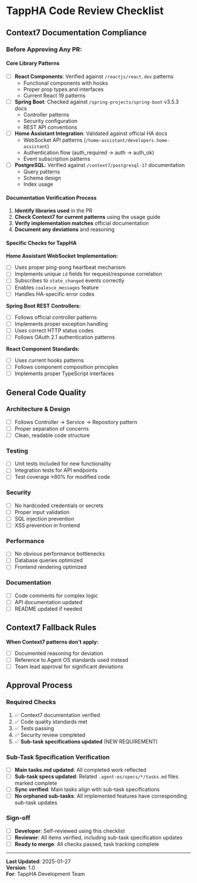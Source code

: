 # TappHA Code Review Checklist

## Context7 Documentation Compliance

### Before Approving Any PR:

#### Core Library Patterns
- [ ] **React Components**: Verified against `/reactjs/react.dev` patterns
  - Functional components with hooks
  - Proper prop types and interfaces
  - Current React 19 patterns
- [ ] **Spring Boot**: Checked against `/spring-projects/spring-boot` v3.5.3 docs
  - Controller patterns
  - Security configuration
  - REST API conventions
- [ ] **Home Assistant Integration**: Validated against official HA docs
  - WebSocket API patterns (`/home-assistant/developers.home-assistant`)
  - Authentication flow (auth_required → auth → auth_ok)
  - Event subscription patterns
- [ ] **PostgreSQL**: Verified against `/context7/postgresql-17` documentation
  - Query patterns
  - Schema design
  - Index usage

#### Documentation Verification Process
1. **Identify libraries used** in the PR
2. **Check Context7 for current patterns** using the usage guide
3. **Verify implementation matches** official documentation
4. **Document any deviations** and reasoning

#### Specific Checks for TappHA

**Home Assistant WebSocket Implementation:**
- [ ] Uses proper ping-pong heartbeat mechanism
- [ ] Implements unique `id` fields for request/response correlation
- [ ] Subscribes to `state_changed` events correctly
- [ ] Enables `coalesce_messages` feature
- [ ] Handles HA-specific error codes

**Spring Boot REST Controllers:**
- [ ] Follows official controller patterns
- [ ] Implements proper exception handling
- [ ] Uses correct HTTP status codes
- [ ] Follows OAuth 2.1 authentication patterns

**React Component Standards:**
- [ ] Uses current hooks patterns
- [ ] Follows component composition principles
- [ ] Implements proper TypeScript interfaces

## General Code Quality

### Architecture & Design
- [ ] Follows Controller → Service → Repository pattern
- [ ] Proper separation of concerns
- [ ] Clean, readable code structure

### Testing
- [ ] Unit tests included for new functionality
- [ ] Integration tests for API endpoints
- [ ] Test coverage ≥80% for modified code

### Security
- [ ] No hardcoded credentials or secrets
- [ ] Proper input validation
- [ ] SQL injection prevention
- [ ] XSS prevention in frontend

### Performance
- [ ] No obvious performance bottlenecks
- [ ] Database queries optimized
- [ ] Frontend rendering optimized

### Documentation
- [ ] Code comments for complex logic
- [ ] API documentation updated
- [ ] README updated if needed

## Context7 Fallback Rules

**When Context7 patterns don't apply:**
- [ ] Documented reasoning for deviation
- [ ] Reference to Agent OS standards used instead
- [ ] Team lead approval for significant deviations

## Approval Process

### Required Checks
1. ✅ Context7 documentation verified
2. ✅ Code quality standards met
3. ✅ Tests passing
4. ✅ Security review completed
5. ✅ **Sub-task specifications updated** (NEW REQUIREMENT)

### Sub-Task Specification Verification
- [ ] **Main tasks.md updated**: All completed work reflected
- [ ] **Sub-task specs updated**: Related `.agent-os/specs/*/tasks.md` files marked complete
- [ ] **Sync verified**: Main tasks align with sub-task specifications
- [ ] **No orphaned sub-tasks**: All implemented features have corresponding sub-task updates

### Sign-off
- [ ] **Developer**: Self-reviewed using this checklist
- [ ] **Reviewer**: All items verified, including sub-task specification updates
- [ ] **Ready to merge**: All checks passed, task tracking complete

---

**Last Updated**: 2025-01-27  
**Version**: 1.0  
**For**: TappHA Development Team